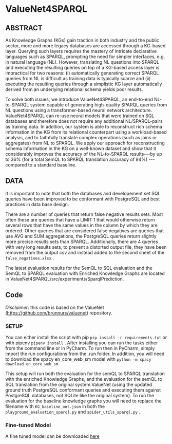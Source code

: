 # ValueNet4SPARQL
## ABSTRACT

As Knowledge Graphs (KGs) gain traction in both industry and the public sector, more and more legacy databases are accessed through a KG-based layer. Querying such layers requires the mastery of intricate declarative languages such as SPARQL, prompting the need for simpler interfaces, e.g. in natural language (NL). However, translating NL questions into SPARQL and executing the resulting queries on top of a KG-based access layer is impractical for two reasons: (i) automatically generating correct SPARQL queries from NL is difficult as training data is typically scarce and (ii) executing the resulting queries through a simplistic KG layer automatically derived from an underlying relational schema yields poor results. 

To solve both issues, we introduce ValueNet4SPARQL, an end-to-end NL-to-SPARQL system capable of generating high-quality SPARQL queries from NL questions using a transformer-based neural network architecture. ValueNet4SPARQL can re-use neural models that were trained on SQL databases and therefore does not require any additional NL/SPARQL-pairs as training data. In addition, our system is able to reconstruct rich schema information in the KG from its relational counterpart using a workload-based analysis, and to faithfully translate complex operations (such as joins or aggregates) from NL to SPARQL. We apply our approach for reconstructing schema information in the KG on a well-known dataset and show that it considerably improves the accuracy of the NL-to-SPARQL results---by up to 36\% (for a total SemQL to SPARQL translation accuracy of 94\%) ---compared to a standard baseline. 

## DATA

It is important to note that both the databases and developement set SQL queries have been improved to be conformant with PostgreSQL and best practices in data base design.

There are a number of queries that return false negative results sets. Most often these are queries that have a LIMIT 1 that would otherwise return several rows that have the same values in the column by which they are ordered. Other queries that are considered false negatives are queries that use AVG and SUM aggregations, the PostgreSQL queries return slightly more precise results sets than SPARQL. Additionally, there are 4 queries with very long results sets, to prevent a distorted output file, they have been removed from the output csv and instead added to the second sheet of the `false_negatives.xlsx` . 

The latest evaluation results for the SemQL to SQL evaluation and the SemQL to SPARQL evaluation with Enriched Knowledge Graphs are located in ValueNet4SPARQL/src/experiments/SparqlPrediction. 

## Code

_Disclaimer_: this code is based on the ValueNet (https://github.com/brunnurs/valuenet) repository. 

### SETUP
You can either install the script with pip `pip install -r requirements.txt` or with pipenv `pipenv install` . After installing you can run the tasks either from the command line or in PyCharm. To run then in PyCharm, simply import the run configurations from the .run folder. In addition, you will need to download the spacy en_core_web_sm model with `python -m spacy download en_core_web_sm` 

This setup will run both the evaluation for the semQL to SPARQL translation with the enriched Knowledge Graphs, and the evaluation for the semQL to SQL translation from the original system ValueNet (using the updated ground truth PostgreSQL conformant queries and executing them against PostgreSQL databases, not SQLite like the original system). To run the evaluation for the baseline knowledge graphs you will need to replace the filename with `KG_baseline_ont.json` in both the `playground_evaluation_sparql.py` and `spider_utils_sparql.py` . 

### Fine-tuned Model
A fine tuned model can be downloaded [here](https://drive.google.com/file/d/1Bn7JWeVVGmyFTNTfr2CwdEQjbhmrBf_N/view?usp=drive_link)
